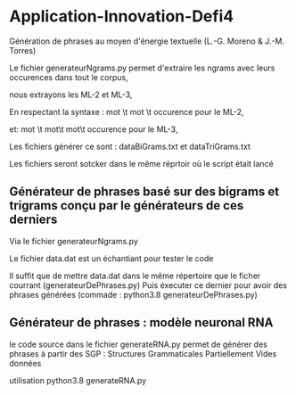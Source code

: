 # Application-Innovation-Defi4
Génération de phrases au moyen d'énergie textuelle (L.-G. Moreno &amp; J.-M. Torres)

Le fichier generateurNgrams.py permet d'extraire les ngrams  avec leurs occurences dans tout le corpus,

nous extrayons les ML-2 et ML-3,

En respectant la syntaxe : mot \t mot \t occurence  pour le ML-2,

et:  mot \t mot\t mot\t occurence pour le ML-3,

Les fichiers générer ce sont : dataBiGrams.txt et dataTriGrams.txt  

Les fichiers seront sotcker dans le même réprtoir où le script était lancé

##  Générateur de phrases basé sur des bigrams et trigrams conçu par le générateurs de ces derniers

 Via le fichier generateurNgrams.py

Le fichier data.dat est un échantiant pour tester le code

Il suffit que de mettre data.dat dans le même répertoire que le ficher courrant (generateurDePhrases.py)
Puis éxecuter ce dernier pour avoir des phrases générées (commade : python3.8 generateurDePhrases.py)

## Générateur de phrases : modèle neuronal RNA


le code source dans le fichier generateRNA.py permet de générer des phrases à partir des SGP : Structures Grammaticales Partiellement Vides données

utilisation python3.8  generateRNA.py
